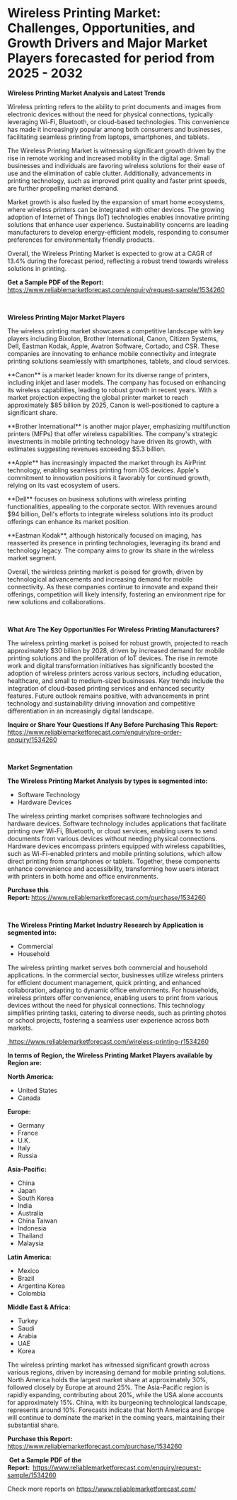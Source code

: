 <p><h1>Wireless Printing Market: Challenges, Opportunities, and Growth Drivers and Major Market Players forecasted for period from 2025 - 2032</h1></p><p><strong>Wireless Printing Market Analysis and Latest Trends</strong></p>
<p><p>Wireless printing refers to the ability to print documents and images from electronic devices without the need for physical connections, typically leveraging Wi-Fi, Bluetooth, or cloud-based technologies. This convenience has made it increasingly popular among both consumers and businesses, facilitating seamless printing from laptops, smartphones, and tablets.</p><p>The Wireless Printing Market is witnessing significant growth driven by the rise in remote working and increased mobility in the digital age. Small businesses and individuals are favoring wireless solutions for their ease of use and the elimination of cable clutter. Additionally, advancements in printing technology, such as improved print quality and faster print speeds, are further propelling market demand. </p><p>Market growth is also fueled by the expansion of smart home ecosystems, where wireless printers can be integrated with other devices. The growing adoption of Internet of Things (IoT) technologies enables innovative printing solutions that enhance user experience. Sustainability concerns are leading manufacturers to develop energy-efficient models, responding to consumer preferences for environmentally friendly products. </p><p>Overall, the Wireless Printing Market is expected to grow at a CAGR of 13.4% during the forecast period, reflecting a robust trend towards wireless solutions in printing.</p></p>
<p><strong>Get a Sample PDF of the Report:&nbsp;</strong> <a href="https://www.reliablemarketforecast.com/enquiry/request-sample/1534260?utm_campaign=2736&utm_medium=2&utm_source=Github&utm_content=ia&utm_term=08042025&utm_id=wireless-printing">https://www.reliablemarketforecast.com/enquiry/request-sample/1534260</a></p>
<p>&nbsp;</p>
<p><strong>Wireless Printing Major Market Players</strong></p>
<p><p>The wireless printing market showcases a competitive landscape with key players including Bixolon, Brother International, Canon, Citizen Systems, Dell, Eastman Kodak, Apple, Avatron Software, Cortado, and CSR. These companies are innovating to enhance mobile connectivity and integrate printing solutions seamlessly with smartphones, tablets, and cloud services.</p><p>**Canon** is a market leader known for its diverse range of printers, including inkjet and laser models. The company has focused on enhancing its wireless capabilities, leading to robust growth in recent years. With a market projection expecting the global printer market to reach approximately $85 billion by 2025, Canon is well-positioned to capture a significant share.</p><p>**Brother International** is another major player, emphasizing multifunction printers (MFPs) that offer wireless capabilities. The company's strategic investments in mobile printing technology have driven its growth, with estimates suggesting revenues exceeding $5.3 billion.</p><p>**Apple** has increasingly impacted the market through its AirPrint technology, enabling seamless printing from iOS devices. Apple's commitment to innovation positions it favorably for continued growth, relying on its vast ecosystem of users.</p><p>**Dell** focuses on business solutions with wireless printing functionalities, appealing to the corporate sector. With revenues around $94 billion, Dell's efforts to integrate wireless solutions into its product offerings can enhance its market position.</p><p>**Eastman Kodak**, although historically focused on imaging, has reasserted its presence in printing technologies, leveraging its brand and technology legacy. The company aims to grow its share in the wireless market segment.</p><p>Overall, the wireless printing market is poised for growth, driven by technological advancements and increasing demand for mobile connectivity. As these companies continue to innovate and expand their offerings, competition will likely intensify, fostering an environment ripe for new solutions and collaborations.</p></p>
<p>&nbsp;</p>
<p><strong>What Are The Key Opportunities For Wireless Printing Manufacturers?</strong></p>
<p><p>The wireless printing market is poised for robust growth, projected to reach approximately $30 billion by 2028, driven by increased demand for mobile printing solutions and the proliferation of IoT devices. The rise in remote work and digital transformation initiatives has significantly boosted the adoption of wireless printers across various sectors, including education, healthcare, and small to medium-sized businesses. Key trends include the integration of cloud-based printing services and enhanced security features. Future outlook remains positive, with advancements in print technology and sustainability driving innovation and competitive differentiation in an increasingly digital landscape.</p></p>
<p><strong>Inquire or Share Your Questions If Any Before Purchasing This Report:</strong> <a href="https://www.reliablemarketforecast.com/enquiry/pre-order-enquiry/1534260?utm_campaign=2736&utm_medium=2&utm_source=Github&utm_content=ia&utm_term=08042025&utm_id=wireless-printing">https://www.reliablemarketforecast.com/enquiry/pre-order-enquiry/1534260</a></p>
<p>&nbsp;</p>
<p><strong>Market Segmentation</strong></p>
<p><strong>The Wireless Printing Market Analysis by types is segmented into:</strong></p>
<p><ul><li>Software Technology</li><li>Hardware Devices</li></ul></p>
<p><p>The wireless printing market comprises software technologies and hardware devices. Software technology includes applications that facilitate printing over Wi-Fi, Bluetooth, or cloud services, enabling users to send documents from various devices without needing physical connections. Hardware devices encompass printers equipped with wireless capabilities, such as Wi-Fi-enabled printers and mobile printing solutions, which allow direct printing from smartphones or tablets. Together, these components enhance convenience and accessibility, transforming how users interact with printers in both home and office environments.</p></p>
<p><strong>Purchase this Report:&nbsp;</strong><a href="https://www.reliablemarketforecast.com/purchase/1534260?utm_campaign=2736&utm_medium=2&utm_source=Github&utm_content=ia&utm_term=08042025&utm_id=wireless-printing">https://www.reliablemarketforecast.com/purchase/1534260</a></p>
<p>&nbsp;</p>
<p><strong>The Wireless Printing Market Industry Research by Application is segmented into:</strong></p>
<p><ul><li>Commercial</li><li>Household</li></ul></p>
<p><p>The wireless printing market serves both commercial and household applications. In the commercial sector, businesses utilize wireless printers for efficient document management, quick printing, and enhanced collaboration, adapting to dynamic office environments. For households, wireless printers offer convenience, enabling users to print from various devices without the need for physical connections. This technology simplifies printing tasks, catering to diverse needs, such as printing photos or school projects, fostering a seamless user experience across both markets.</p></p>
<p><a href="https://www.reliablemarketforecast.com/wireless-printing-r1534260?utm_campaign=2736&utm_medium=2&utm_source=Github&utm_content=ia&utm_term=08042025&utm_id=wireless-printing">&nbsp;https://www.reliablemarketforecast.com/wireless-printing-r1534260</a></p>
<p><strong>In terms of Region, the Wireless Printing Market Players available by Region are:</strong></p>
<p>
    <p> <strong> North America: </strong>
        <ul>
            <li>United States</li>
            <li>Canada</li>
        </ul>
        </p> 
    <p> <strong> Europe: </strong>
        <ul>
            <li>Germany</li>
            <li>France</li>
            <li>U.K.</li>
            <li>Italy</li>
            <li>Russia</li>
        </ul>
        </p> 
    <p> <strong> Asia-Pacific: </strong>
        <ul>
            <li>China</li>
            <li>Japan</li>
            <li>South Korea</li>
            <li>India</li>
            <li>Australia</li>
            <li>China Taiwan</li>
            <li>Indonesia</li>
            <li>Thailand</li>
            <li>Malaysia</li>
        </ul>
        </p> 
    <p> <strong> Latin America: </strong>
        <ul>
            <li>Mexico</li>
            <li>Brazil</li>
            <li>Argentina Korea</li>
            <li>Colombia</li>
        </ul>
        </p> 
    <p> <strong> Middle East & Africa: </strong>
        <ul>
            <li>Turkey</li>
            <li>Saudi</li>
            <li>Arabia</li>
            <li>UAE</li>
            <li>Korea</li>
        </ul>
    </p>
    </p>
<p><p>The wireless printing market has witnessed significant growth across various regions, driven by increasing demand for mobile printing solutions. North America holds the largest market share at approximately 30%, followed closely by Europe at around 25%. The Asia-Pacific region is rapidly expanding, contributing about 20%, while the USA alone accounts for approximately 15%. China, with its burgeoning technological landscape, represents around 10%. Forecasts indicate that North America and Europe will continue to dominate the market in the coming years, maintaining their substantial share.</p></p>
<p><strong>Purchase this Report: </strong><a href="https://www.reliablemarketforecast.com/purchase/1534260?utm_campaign=2736&utm_medium=2&utm_source=Github&utm_content=ia&utm_term=08042025&utm_id=wireless-printing">https://www.reliablemarketforecast.com/purchase/1534260</a></p>
<p>&nbsp;<strong>Get a Sample PDF of the Report:&nbsp;&nbsp;</strong><a href="https://www.reliablemarketforecast.com/enquiry/request-sample/1534260?utm_campaign=2736&utm_medium=2&utm_source=Github&utm_content=ia&utm_term=08042025&utm_id=wireless-printing">https://www.reliablemarketforecast.com/enquiry/request-sample/1534260</a></p>
<p><strong></strong></p>
<p>Check more reports on <a href="https://www.reliablemarketforecast.com/?utm_campaign=2736&utm_medium=2&utm_source=Github&utm_content=ia&utm_term=08042025&utm_id=wireless-printing">https://www.reliablemarketforecast.com/</a></p>